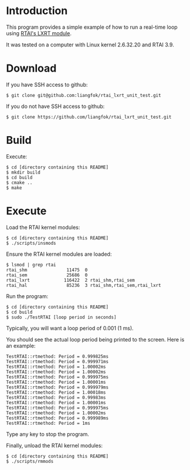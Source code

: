 
# Introduction #
This program provides a simple example of how to run a real-time loop using [RTAI's LXRT module](https://www.rtai.org/userfiles/documentation/magma/html/api/whatis_lxrt.html).

It was tested on a computer with Linux kernel 2.6.32.20 and RTAI 3.9.

# Download #

If you have SSH access to github:

    $ git clone git@github.com:liangfok/rtai_lxrt_unit_test.git

If you do not have SSH access to github:

    $ git clone https://github.com/liangfok/rtai_lxrt_unit_test.git

# Build #

Execute:

    $ cd [directory containing this README]
    $ mkdir build
    $ cd build
    $ cmake ..
    $ make

# Execute #

Load the RTAI kernel modules:

    $ cd [directory containing this README]
    $ ./scripts/insmods

Ensure the RTAI kernel modules are loaded:

    $ lsmod | grep rtai
    rtai_shm               11475  0
    rtai_sem               25686  0
    rtai_lxrt             116422  2 rtai_shm,rtai_sem
    rtai_hal               85236  3 rtai_shm,rtai_sem,rtai_lxrt

Run the program:

    $ cd [directory containing this README]
    $ cd build
    $ sudo ./TestRTAI [loop period in seconds]

Typically, you will want a loop period of 0.001 (1 ms).

You should see the actual loop period being printed to the screen. Here is an example:

    TestRTAI::rtmethod: Period = 0.999825ms
    TestRTAI::rtmethod: Period = 0.999971ms
    TestRTAI::rtmethod: Period = 1.00002ms
    TestRTAI::rtmethod: Period = 1.00002ms
    TestRTAI::rtmethod: Period = 0.999975ms
    TestRTAI::rtmethod: Period = 1.00001ms
    TestRTAI::rtmethod: Period = 0.999979ms
    TestRTAI::rtmethod: Period = 1.00018ms
    TestRTAI::rtmethod: Period = 0.99983ms
    TestRTAI::rtmethod: Period = 1.00001ms
    TestRTAI::rtmethod: Period = 0.999975ms
    TestRTAI::rtmethod: Period = 1.00002ms
    TestRTAI::rtmethod: Period = 0.999989ms
    TestRTAI::rtmethod: Period = 1ms

Type any key to stop the program.

Finally, unload the RTAI kernel modules:

    $ cd [directory containing this README]
    $ ./scripts/rmmods